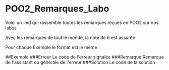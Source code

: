 # POO2_Remarques_Labo

Voici un .md qui rassemble toutes les remarques reçues en POO2 sur nos labos

Avec les remarques de tout le monde, la note de 6 est assurée 

Pour chaque Exemple le format est le même 

##Exemple
###Erreur
Le code de l'erreur signalée
###Remarque
Remarque de l'assistant ou générale de l'erreur
###Solution
Le code de la solution 
